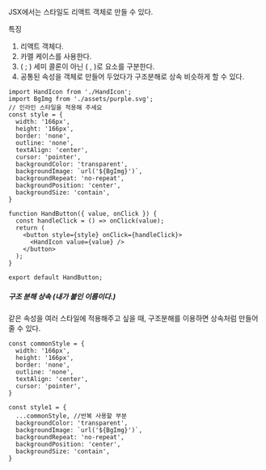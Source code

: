 JSX에서는 스타일도 리액트 객체로 만들 수 있다.

특징
1) 리액트 객체다.
2) 카멜 케이스를 사용한다.
3) ( ; ) 세미 콜론이 아닌 ( , )로 요소를 구분한다.
4) 공통된 속성을 객체로 만들어 두었다가 구조분해로 상속 비슷하게 할 수 있다.

```JSX
import HandIcon from './HandIcon';
import BgImg from './assets/purple.svg';
// 인라인 스타일을 적용해 주세요
const style = {
  width: '166px',
  height: '166px',
  border: 'none',
  outline: 'none',
  textAlign: 'center',
  cursor: 'pointer',
  backgroundColor: 'transparent',
  backgroundImage: `url('${BgImg}')`,
  backgroundRepeat: 'no-repeat',
  backgroundPosition: 'center',
  backgroundSize: 'contain',
}

function HandButton({ value, onClick }) {
  const handleClick = () => onClick(value);
  return (
    <button style={style} onClick={handleClick}>
      <HandIcon value={value} />
    </button>
  );
}

export default HandButton;
```

##### 구조 분해 상속 (내가 붙인 이름이다.)

같은 속성을 여러 스타일에 적용해주고 싶을 때,
구조분해를 이용하면 상속처럼 만들어줄 수 있다.

```JSX
const commonStyle = {
  width: '166px',
  height: '166px',
  border: 'none',
  outline: 'none',
  textAlign: 'center',
  cursor: 'pointer',
}

const style1 = {
  ...commonStyle, //반복 사용할 부분
  backgroundColor: 'transparent',
  backgroundImage: `url('${BgImg}')`,
  backgroundRepeat: 'no-repeat',
  backgroundPosition: 'center',
  backgroundSize: 'contain',
}
```
